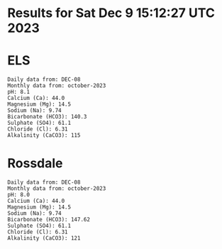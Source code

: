 # Results for Sat Dec  9 15:12:27 UTC 2023
# ELS
```
Daily data from: DEC-08
Monthly data from: october-2023
pH: 8.1
Calcium (Ca): 44.0
Magnesium (Mg): 14.5
Sodium (Na): 9.74
Bicarbonate (HCO3): 140.3
Sulphate (SO4): 61.1
Chloride (Cl): 6.31
Alkalinity (CaCO3): 115
```
# Rossdale
```
Daily data from: DEC-08
Monthly data from: october-2023
pH: 8.0
Calcium (Ca): 44.0
Magnesium (Mg): 14.5
Sodium (Na): 9.74
Bicarbonate (HCO3): 147.62
Sulphate (SO4): 61.1
Chloride (Cl): 6.31
Alkalinity (CaCO3): 121
```
